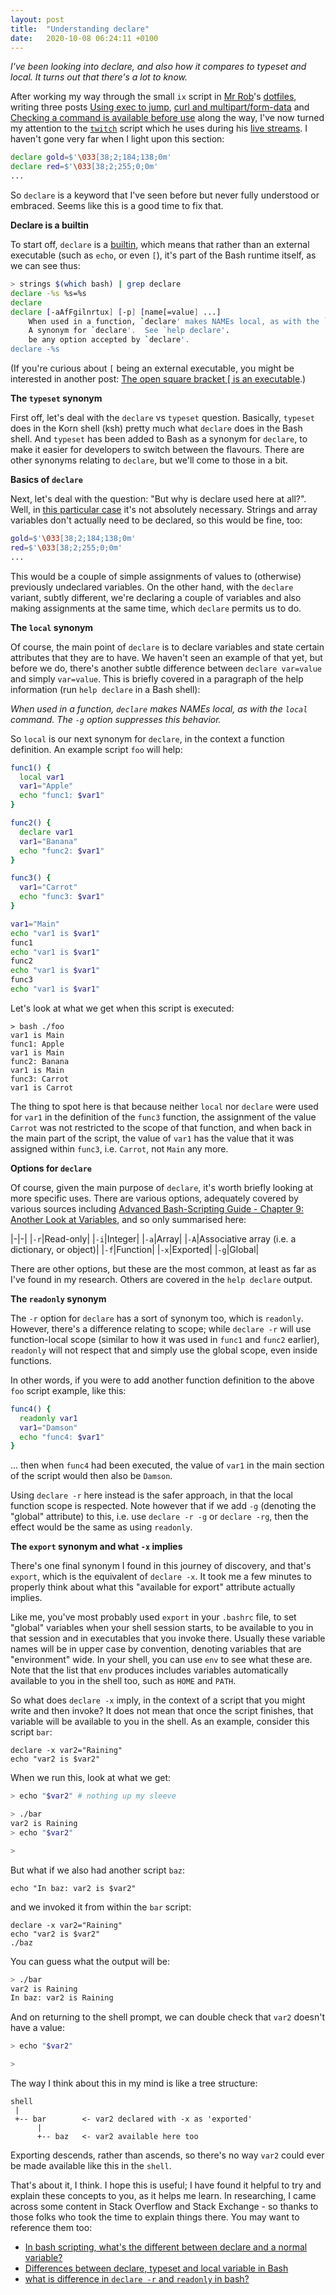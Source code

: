 ```yaml
---
layout: post
title:  "Understanding declare"
date:   2020-10-08 06:24:11 +0100
---
```

_I've been looking into declare, and also how it compares to typeset and local. It turns out that there's a lot to know._

After working my way through the small `ix` script in [Mr Rob](https://rwx.gg)'s [dotfiles](https://gitlab.com/rwxrob/dotfiles/-/tree/master), writing three posts [Using exec to jump](/autodidactics/2020/10/03/using-exec-to-jump/), [curl and multipart/form-data](/autodidactics/2020/10/04/curl-and-multipart-form-data/) and [Checking a command is available before use](/autodidactics/2020/10/04/check-command-available/) along the way, I've now turned my attention to the [`twitch`](https://gitlab.com/rwxrob/dotfiles/-/blob/master/scripts/twitch) script which he uses during his [live streams](twitch.tv/rwxrob). I haven't gone very far when I light upon this section:

```sh
declare gold=$'\033[38;2;184;138;0m'
declare red=$'\033[38;2;255;0;0m'
...
```

So `declare` is a keyword that I've seen before but never fully understood or embraced. Seems like this is a good time to fix that.

**Declare is a builtin**

To start off, `declare` is a [builtin](https://tldp.org/LDP/abs/html/internal.html#BUILTINREF), which means that rather than an external executable (such as `echo`, or even `[`), it's part of the Bash runtime itself, as we can see thus:

```sh
> strings $(which bash) | grep declare
declare -%s %s=%s
declare
declare [-aAfFgilnrtux] [-p] [name[=value] ...]
    When used in a function, `declare' makes NAMEs local, as with the `local'
    A synonym for `declare'.  See `help declare'.
    be any option accepted by `declare'.
declare -%s
```

(If you're curious about `[` being an external executable, you might be interested in another post: [The open square bracket \[ is an executable](https://qmacro.org/autodidactics/2020/08/21/open-square-bracket/).)

**The `typeset` synonym**

First off, let's deal with the `declare` vs `typeset` question. Basically, `typeset` does in the Korn shell (ksh) pretty much what `declare` does in the Bash shell. And `typeset` has been added to Bash as a synonym for `declare`, to make it easier for developers to switch between the flavours. There are other synonyms relating to `declare`, but we'll come to those in a bit.

**Basics of `declare`**

Next, let's deal with the question: "But why is declare used here at all?". Well, in [this particular case](https://gitlab.com/rwxrob/dotfiles/-/blob/master/scripts/twitch#L29-36) it's not absolutely necessary. Strings and array variables don't actually need to be declared, so this would be fine, too:

```sh
gold=$'\033[38;2;184;138;0m'
red=$'\033[38;2;255;0;0m'
...
```

This would be a couple of simple assignments of values to (otherwise) previously undeclared variables. On the other hand, with the `declare` variant, subtly different, we're declaring a couple of variables and also making assignments at the same time, which `declare` permits us to do.

**The `local` synonym**

Of course, the main point of `declare` is to declare variables and state certain attributes that they are to have. We haven't seen an example of that yet, but before we do, there's another subtle difference between `declare var=value` and simply `var=value`. This is briefly covered in a paragraph of the help information (run `help declare` in a Bash shell):

_When used in a function, `declare` makes NAMEs local, as with the `local` command.  The `-g` option suppresses this behavior._

So `local` is our next synonym for `declare`, in the context a function definition. An example script `foo` will help:

```bash
func1() {
  local var1
  var1="Apple"
  echo "func1: $var1"
}

func2() {
  declare var1
  var1="Banana"
  echo "func2: $var1"
}

func3() {
  var1="Carrot"
  echo "func3: $var1"
}

var1="Main"
echo "var1 is $var1"
func1
echo "var1 is $var1"
func2
echo "var1 is $var1"
func3
echo "var1 is $var1"
```

Let's look at what we get when this script is executed:

```
> bash ./foo
var1 is Main
func1: Apple
var1 is Main
func2: Banana
var1 is Main
func3: Carrot
var1 is Carrot
```

The thing to spot here is that because neither `local` nor `declare` were used for `var1` in the definition of the `func3` function, the assignment of the value `Carrot` was not restricted to the scope of that function, and when back in the main part of the script, the value of `var1` has the value that it was assigned within `func3`, i.e. `Carrot`, not `Main` any more.

**Options for `declare`**

Of course, given the main purpose of `declare`, it's worth briefly looking at more specific uses. There are various options, adequately covered by various sources including [Advanced Bash-Scripting Guide - Chapter 9: Another Look at Variables](https://tldp.org/LDP/abs/html/declareref.html), and so only summarised here:

|-|-|
|`-r`|Read-only|
|`-i`|Integer|
|`-a`|Array|
|`-A`|Associative array (i.e. a dictionary, or object)|
|`-f`|Function|
|`-x`|Exported|
|`-g`|Global|

There are other options, but these are the most common, at least as far as I've found in my research. Others are covered in the `help declare` output.

**The `readonly` synonym**

The `-r` option for `declare` has a sort of synonym too, which is `readonly`. However, there's a difference relating to scope; while `declare -r` will use function-local scope (similar to how it was used in `func1` and `func2` earlier), `readonly` will not respect that and simply use the global scope, even inside functions.

In other words, if you were to add another function definition to the above `foo` script example, like this:

```bash
func4() {
  readonly var1
  var1="Damson"
  echo "func4: $var1"
}
```

... then when `func4` had been executed, the value of `var1` in the main section of the script would then also be `Damson`.

Using `declare -r` here instead is the safer approach, in that the local function scope is respected. Note however that if we add `-g` (denoting the "global" attribute) to this, i.e. use `declare -r -g` or `declare -rg`, then the effect would be the same as using `readonly`.

**The `export` synonym and what `-x` implies**

There's one final synonym I found in this journey of discovery, and that's `export`, which is the equivalent of `declare -x`. It took me a few minutes to properly think about what this "available for export" attribute actually implies.

Like me, you've most probably used `export` in your `.bashrc` file, to set "global" variables when your shell session starts, to be available to you in that session and in executables that you invoke there. Usually these variable names will be in upper case by convention, denoting variables that are "environment" wide. In your shell, you can use `env` to see what these are. Note that the list that `env` produces includes variables automatically available to you in the shell too, such as `HOME` and `PATH`.

So what does `declare -x` imply, in the context of a script that you might write and then invoke? It does not mean that once the script finishes, that variable will be available to you in the shell. As an example, consider this script `bar`:

```
declare -x var2="Raining"
echo "var2 is $var2"
```

When we run this, look at what we get:

```sh
> echo "$var2" # nothing up my sleeve

> ./bar
var2 is Raining
> echo "$var2"

>
```

But what if we also had another script `baz`:

```
echo "In baz: var2 is $var2"
```

and we invoked it from within the `bar` script:

```
declare -x var2="Raining"
echo "var2 is $var2"
./baz
```

You can guess what the output will be:

```sh
> ./bar
var2 is Raining
In baz: var2 is Raining
```

And on returning to the shell prompt, we can double check that `var2` doesn't have a value:

```sh
> echo "$var2"

>
```

The way I think about this in my mind is like a tree structure:

```
shell
 |
 +-- bar        <- var2 declared with -x as 'exported'
      |
      +-- baz   <- var2 available here too
```

Exporting descends, rather than ascends, so there's no way `var2` could ever be made available like this in the `shell`.

That's about it, I think. I hope this is useful; I have found it helpful to try and explain these concepts to you, as it helps me learn. In researching, I came across some content in Stack Overflow and Stack Exchange - so thanks to those folks who took the time to explain things there. You may want to reference them too:

- [In bash scripting, what's the different between declare and a normal variable?](https://unix.stackexchange.com/questions/254367/in-bash-scripting-whats-the-different-between-declare-and-a-normal-variable)
- [Differences between declare, typeset and local variable in Bash](https://stackoverflow.com/questions/4419704/differences-between-declare-typeset-and-local-variable-in-bash)
- [what is difference in `declare -r` and `readonly` in bash?](https://stackoverflow.com/questions/30362831/what-is-difference-in-declare-r-and-readonly-in-bash)
